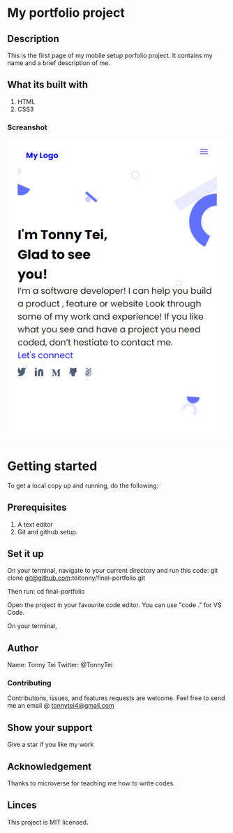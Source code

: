 # My portfolio project
## Description
This is the first page of my mobile setup porfolio project. It contains my name and a brief description of me.

## What its built with
1. HTML
2. CSS3

### Screanshot
![mobile-setup-portfolio](images/screenshot.png)


# Getting started
To get a local copy up and running, do the following:

## Prerequisites
1. A text editor
2. Git and github setup.

## Set it up
On your terminal, navigate to your current directory and run this code:
git clone git@github.com:teitonny/final-portfolio.git

Then run: 
cd final-portfolio

Open the project in your favourite code editor. 
You can use "code ." for VS Code.


On your terminal, 

## Author
 Name: Tonny Tei
 Twitter: @TonnyTei 

 ### Contributing
Contributions, issues, and features requests are welcome. 
Feel free to send me an email @ tonnytei4@gmail.com

  ## Show your support
Give a star if you like my work

## Acknowledgement
Thanks to microverse for teaching me how to write codes.

## Linces
This project is MIT licensed.